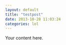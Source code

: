 ```yaml
---
layout: default
title: "testpost"
date: 2013-10-28 11:03:24
categories: lol
---
```


Your content here.
